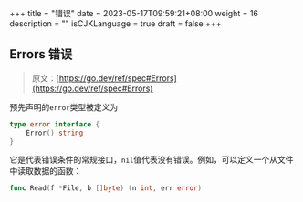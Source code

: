 +++
title = "错误"
date = 2023-05-17T09:59:21+08:00
weight = 16
description = ""
isCJKLanguage = true
draft = false
+++
## Errors 错误

> 原文：[https://go.dev/ref/spec#Errors](https://go.dev/ref/spec#Errors)

预先声明的`error`类型被定义为

```go 
type error interface {
	Error() string
}
```

​	它是代表错误条件的常规接口，`nil`值代表没有错误。例如，可以定义一个从文件中读取数据的函数：

```go 
func Read(f *File, b []byte) (n int, err error)
```